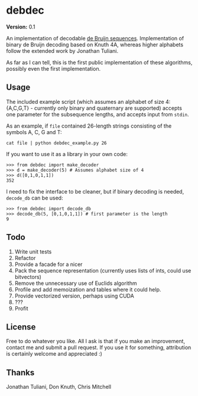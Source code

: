 debdec
======

**Version:** 0.1

An implementation of decodable [de Bruijn sequences][debseq]. Implementation of binary
de Bruijn decoding based on Knuth 4A, whereas higher alphabets follow the
extended work by Jonathan Tuliani.

As far as I can tell, this is the first public implementation of these algorithms, 
possibly even the first implementation.


Usage
-----

The included example script (which assumes an alphabet of size 4: {A,C,G,T} - currently only
binary and quaternary are supported) accepts one parameter for the subsequence lengths,
and accepts input from `stdin`. 

As an example, if `file` contained 26-length strings consisting of the symbols A, C, G and T:

    cat file | python debdec_example.py 26

If you want to use it as a library in your own code:

    >>> from debdec import make_decoder
    >>> d = make_decoder(5) # Assumes alphabet size of 4
    >>> d([0,1,0,1,1])
    352

I need to fix the interface to be cleaner, but if binary decoding is needed, `decode_db` can be used:

    >>> from debdec import decode_db
    >>> decode_db(5, [0,1,0,1,1]) # first parameter is the length
    9


Todo
----

1. Write unit tests
2. Refactor
3. Provide a facade for a nicer
4. Pack the sequence representation (currently uses lists of ints, could use bitvectors)
5. Remove the unnecessary use of Euclids algorithm
6. Profile and add memoization and tables where it could help.
7. Provide vectorized version, perhaps using CUDA
8. ???
9. Profit


License
-------

Free to do whatever you like. All I ask is that if you make an improvement, contact me and submit
a pull request. If you use it for something, attribution is certainly welcome and appreciated :)


Thanks
------

Jonathan Tuliani, Don Knuth, Chris Mitchell

[debseq]: https://en.wikipedia.org/wiki/De_Bruijn_sequence
